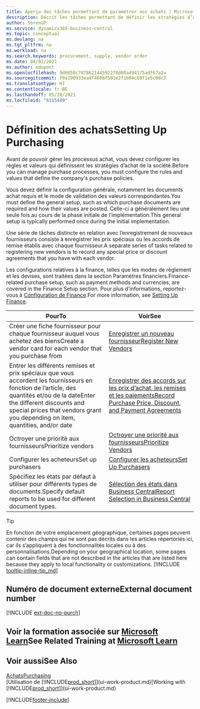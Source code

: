 ```yaml
---
title: Aperçu des tâches permettant de paramétrer vos achats | Microsoft Docs
description: Décrit les tâches permettant de définir les stratégies d’approvisionnement de votre société et de déterminer vos processus d’achat.
author: SorenGP
ms.service: dynamics365-business-central
ms.topic: conceptual
ms.devlang: na
ms.tgt_pltfrm: na
ms.workload: na
ms.search.keywords: procurement, supply, vendor order
ms.date: 04/01/2021
ms.author: edupont
ms.openlocfilehash: 9d0058c707862144592278d08a494175adf67a2a
ms.sourcegitcommit: f9a190933eadf4608f591e2f1b04c69f1e5c0dc7
ms.translationtype: HT
ms.contentlocale: fr-BE
ms.lasthandoff: 05/28/2021
ms.locfileid: "6115449"
---
```

# <a name="setting-up-purchasing"></a><span data-ttu-id="8f80c-103">Définition des achats</span><span class="sxs-lookup"><span data-stu-id="8f80c-103">Setting Up Purchasing</span></span>
<span data-ttu-id="8f80c-104">Avant de pouvoir gérer les processus achat, vous devez configurer les règles et valeurs qui définissent les stratégies d’achat de la société.</span><span class="sxs-lookup"><span data-stu-id="8f80c-104">Before you can manage purchase processes, you must configure the rules and values that define the company's purchase policies.</span></span>

<span data-ttu-id="8f80c-105">Vous devez définir la configuration générale, notamment les documents achat requis et le mode de validation des valeurs correspondantes.</span><span class="sxs-lookup"><span data-stu-id="8f80c-105">You must define the general setup, such as which purchase documents are required and how their values are posted.</span></span> <span data-ttu-id="8f80c-106">Celle-ci a généralement lieu une seule fois au cours de la phase initiale de l’implémentation.</span><span class="sxs-lookup"><span data-stu-id="8f80c-106">This general setup is typically performed once during the initial implementation.</span></span>

<span data-ttu-id="8f80c-107">Une série de tâches distincte en relation avec l’enregistrement de nouveaux fournisseurs consiste à enregistrer les prix spéciaux ou les accords de remise établis avec chaque fournisseur.</span><span class="sxs-lookup"><span data-stu-id="8f80c-107">A separate series of tasks related to registering new vendors is to record any special price or discount agreements that you have with each vendor.</span></span>

<span data-ttu-id="8f80c-108">Les configurations relatives à la finance, telles que les modes de règlement et les devises, sont traitées dans la section Paramètres financiers.</span><span class="sxs-lookup"><span data-stu-id="8f80c-108">Finance-related purchase setup, such as payment methods and currencies, are covered in the Finance Setup section.</span></span> <span data-ttu-id="8f80c-109">Pour plus d’informations, reportez-vous à [Configuration de Finance](finance-setup-finance.md).</span><span class="sxs-lookup"><span data-stu-id="8f80c-109">For more information, see [Setting Up Finance](finance-setup-finance.md).</span></span>

| <span data-ttu-id="8f80c-110">Pour</span><span class="sxs-lookup"><span data-stu-id="8f80c-110">To</span></span> | <span data-ttu-id="8f80c-111">Voir</span><span class="sxs-lookup"><span data-stu-id="8f80c-111">See</span></span> |
| --- | --- |
| <span data-ttu-id="8f80c-112">Créer une fiche fournisseur pour chaque fournisseur auquel vous achetez des biens</span><span class="sxs-lookup"><span data-stu-id="8f80c-112">Create a vendor card for each vendor that you purchase from</span></span>|[<span data-ttu-id="8f80c-113">Enregistrer un nouveau fournisseur</span><span class="sxs-lookup"><span data-stu-id="8f80c-113">Register New Vendors</span></span>](purchasing-how-register-new-vendors.md) |
| <span data-ttu-id="8f80c-114">Entrer les différents remises et prix spéciaux que vous accordent les fournisseurs en fonction de l’article, des quantités et/ou de la date</span><span class="sxs-lookup"><span data-stu-id="8f80c-114">Enter the different discounts and special prices that vendors grant you depending on item, quantities, and/or date</span></span> |[<span data-ttu-id="8f80c-115">Enregistrer des accords sur les prix d’achat, les remises et les paiements</span><span class="sxs-lookup"><span data-stu-id="8f80c-115">Record Purchase Price, Discount, and Payment Agreements</span></span>](purchasing-how-record-purchase-price-discount-payment-agreements.md) |
| <span data-ttu-id="8f80c-116">Octroyer une priorité aux fournisseurs</span><span class="sxs-lookup"><span data-stu-id="8f80c-116">Prioritize vendors</span></span> |[<span data-ttu-id="8f80c-117">Octroyer une priorité aux fournisseurs</span><span class="sxs-lookup"><span data-stu-id="8f80c-117">Prioritize Vendors</span></span>](purchasing-how-prioritize-vendors.md) |
| <span data-ttu-id="8f80c-118">Configurer les acheteurs</span><span class="sxs-lookup"><span data-stu-id="8f80c-118">Set up purchasers</span></span> |[<span data-ttu-id="8f80c-119">Configurer les acheteurs</span><span class="sxs-lookup"><span data-stu-id="8f80c-119">Set Up Purchasers</span></span>](purchasing-how-setup-purchasers.md) |
|<span data-ttu-id="8f80c-120">Spécifiez les états par défaut à utiliser pour différents types de documents.</span><span class="sxs-lookup"><span data-stu-id="8f80c-120">Specify default reports to be used for different document types.</span></span>|[<span data-ttu-id="8f80c-121">Sélection des états dans Business Central</span><span class="sxs-lookup"><span data-stu-id="8f80c-121">Report Selection in Business Central</span></span>](across-report-selections.md)|

> [!TIP]
> <span data-ttu-id="8f80c-122">En fonction de votre emplacement géographique, certaines pages peuvent contenir des champs qui ne sont pas décrits dans les articles répertoriés ici, car ils s’appliquent à des fonctionnalités locales ou à des personnalisations.</span><span class="sxs-lookup"><span data-stu-id="8f80c-122">Depending on your geographical location, some pages can contain fields that are not described in the articles that are listed here because they apply to local functionality or customizations.</span></span> [!INCLUDE [tooltip-inline-tip_md](includes/tooltip-inline-tip_md.md)]

## <a name="external-document-number"></a><span data-ttu-id="8f80c-123">Numéro de document externe</span><span class="sxs-lookup"><span data-stu-id="8f80c-123">External document number</span></span>

[!INCLUDE [ext-doc-no-purch](includes/ext-doc-no-purch.md)]

## <a name="see-related-training-at-microsoft-learn"></a><span data-ttu-id="8f80c-124">Voir la formation associée sur [Microsoft Learn](/learn/paths/trade-get-started-dynamics-365-business-central/)</span><span class="sxs-lookup"><span data-stu-id="8f80c-124">See Related Training at [Microsoft Learn](/learn/paths/trade-get-started-dynamics-365-business-central/)</span></span>

## <a name="see-also"></a><span data-ttu-id="8f80c-125">Voir aussi</span><span class="sxs-lookup"><span data-stu-id="8f80c-125">See Also</span></span>

[<span data-ttu-id="8f80c-126">Achats</span><span class="sxs-lookup"><span data-stu-id="8f80c-126">Purchasing</span></span>](purchasing-manage-purchasing.md)  
<span data-ttu-id="8f80c-127">[Utilisation de [!INCLUDE[prod_short](includes/prod_short.md)]](ui-work-product.md)</span><span class="sxs-lookup"><span data-stu-id="8f80c-127">[Working with [!INCLUDE[prod_short](includes/prod_short.md)]](ui-work-product.md)</span></span>


[!INCLUDE[footer-include](includes/footer-banner.md)]
